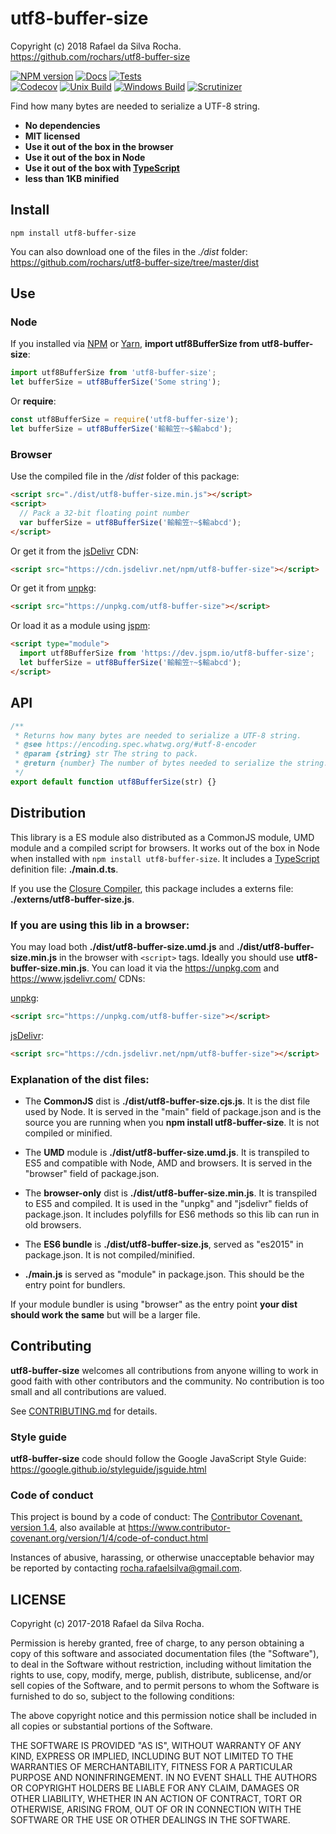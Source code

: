 # utf8-buffer-size
Copyright (c) 2018 Rafael da Silva Rocha.  
https://github.com/rochars/utf8-buffer-size

[![NPM version](https://img.shields.io/npm/v/utf8-buffer-size.svg?style=for-the-badge)](https://www.npmjs.com/package/utf8-buffer-size) [![Docs](https://img.shields.io/badge/docs-online-blue.svg?style=for-the-badge)](https://rochars.github.io/utf8-buffer-size/api/) [![Tests](https://img.shields.io/badge/tests-online-blue.svg?style=for-the-badge)](https://rawgit.com/rochars/utf8-buffer-size/master/test/browser.html)  
[![Codecov](https://img.shields.io/codecov/c/github/rochars/utf8-buffer-size.svg?style=flat-square)](https://codecov.io/gh/rochars/utf8-buffer-size) [![Unix Build](https://img.shields.io/travis/rochars/utf8-buffer-size.svg?style=flat-square)](https://travis-ci.org/rochars/utf8-buffer-size) [![Windows Build](https://img.shields.io/appveyor/ci/rochars/utf8-buffer-size.svg?style=flat-square&logo=appveyor)](https://ci.appveyor.com/project/rochars/utf8-buffer-size) [![Scrutinizer](https://img.shields.io/scrutinizer/g/rochars/utf8-buffer-size.svg?style=flat-square&logo=scrutinizer)](https://scrutinizer-ci.com/g/rochars/utf8-buffer-size/)

Find how many bytes are needed to serialize a UTF-8 string.

- **No dependencies**
- **MIT licensed**
- **Use it out of the box in the browser**
- **Use it out of the box in Node**
- **Use it out of the box with [TypeScript](https://www.typescriptlang.org/)**
- **less than 1KB minified**

## Install
```
npm install utf8-buffer-size
```

You can also download one of the files in the *./dist* folder:  
https://github.com/rochars/utf8-buffer-size/tree/master/dist

## Use

### Node
If you installed via [NPM](https://www.npmjs.com/) or [Yarn](https://yarnpkg.com), **import utf8BufferSize from utf8-buffer-size**:
```javascript
import utf8BufferSize from 'utf8-buffer-size';
let bufferSize = utf8BufferSize('Some string');
```

Or **require**:
```javascript
const utf8BufferSize = require('utf8-buffer-size');
let bufferSize = utf8BufferSize('輸輸笠߹~$輸abcd');
```

### Browser
Use the compiled file in the */dist* folder of this package:
```html
<script src="./dist/utf8-buffer-size.min.js"></script>
<script>
  // Pack a 32-bit floating point number
  var bufferSize = utf8BufferSize('輸輸笠߹~$輸abcd');
</script>
```

Or get it from the [jsDelivr](https://cdn.jsdelivr.net/npm/utf8-buffer-size) CDN:
```html
<script src="https://cdn.jsdelivr.net/npm/utf8-buffer-size"></script>
```

Or get it from [unpkg](https://unpkg.com/utf8-buffer-size):
```html
<script src="https://unpkg.com/utf8-buffer-size"></script>
```

Or load it as a module using [jspm](https://jspm.io):
```html
<script type="module">
  import utf8BufferSize from 'https://dev.jspm.io/utf8-buffer-size';
  let bufferSize = utf8BufferSize('輸輸笠߹~$輸abcd');
</script>
```

## API
```javascript
/**
 * Returns how many bytes are needed to serialize a UTF-8 string.
 * @see https://encoding.spec.whatwg.org/#utf-8-encoder
 * @param {string} str The string to pack.
 * @return {number} The number of bytes needed to serialize the string.
 */
export default function utf8BufferSize(str) {}
```

## Distribution
This library is a ES module also distributed as a CommonJS module, UMD module and a compiled script for browsers. It works out of the box in Node when installed with ```npm install utf8-buffer-size```. It includes a [TypeScript](https://www.typescriptlang.org/) definition file: **./main.d.ts**.

If you use the [Closure Compiler](https://github.com/google/closure-compiler), this package includes a externs file: **./externs/utf8-buffer-size.js**.

### If you are using this lib in a browser:

You may load both **./dist/utf8-buffer-size.umd.js** and **./dist/utf8-buffer-size.min.js** in the browser with ```<script>``` tags. Ideally you should use **utf8-buffer-size.min.js**. You can load it via the https://unpkg.com and https://www.jsdelivr.com/ CDNs:

[unpkg](https://unpkg.com/utf8-buffer-size):
```html
<script src="https://unpkg.com/utf8-buffer-size"></script>
```

[jsDelivr](https://cdn.jsdelivr.net/npm/utf8-buffer-size):
```html
<script src="https://cdn.jsdelivr.net/npm/utf8-buffer-size"></script>
```

### Explanation of the dist files:

- The **CommonJS** dist is **./dist/utf8-buffer-size.cjs.js**. It is the dist file used by Node. It is served in the "main" field of package.json and is the source you are running when you **npm install utf8-buffer-size**. It is not compiled or minified.

- The **UMD** module is **./dist/utf8-buffer-size.umd.js**. It is transpiled to ES5 and compatible with Node, AMD and browsers. It is served in the "browser" field of package.json.

- The **browser-only** dist is **./dist/utf8-buffer-size.min.js**. It is transpiled to ES5 and compiled. It is used in the "unpkg" and "jsdelivr" fields of package.json. It includes polyfills for ES6 methods so this lib can run in old browsers.

- The **ES6 bundle** is **./dist/utf8-buffer-size.js**, served as "es2015" in package.json. It is not compiled/minified.

- **./main.js** is served as "module" in package.json. This should be the entry point for bundlers.

If your module bundler is using "browser" as the entry point **your dist should work the same** but will be a larger file.

## Contributing
**utf8-buffer-size** welcomes all contributions from anyone willing to work in good faith with other contributors and the community. No contribution is too small and all contributions are valued.

See [CONTRIBUTING.md](https://github.com/rochars/utf8-buffer-size/blob/master/docs/CONTRIBUTING.md) for details.

### Style guide
**utf8-buffer-size** code should follow the Google JavaScript Style Guide:  
https://google.github.io/styleguide/jsguide.html

### Code of conduct
This project is bound by a code of conduct: The [Contributor Covenant, version 1.4](https://github.com/rochars/utf8-buffer-size/blob/master/docs/CODE_OF_CONDUCT.md), also available at https://www.contributor-covenant.org/version/1/4/code-of-conduct.html

Instances of abusive, harassing, or otherwise unacceptable behavior may be reported by contacting rocha.rafaelsilva@gmail.com.

## LICENSE
Copyright (c) 2017-2018 Rafael da Silva Rocha.

Permission is hereby granted, free of charge, to any person obtaining
a copy of this software and associated documentation files (the
"Software"), to deal in the Software without restriction, including
without limitation the rights to use, copy, modify, merge, publish,
distribute, sublicense, and/or sell copies of the Software, and to
permit persons to whom the Software is furnished to do so, subject to
the following conditions:

The above copyright notice and this permission notice shall be
included in all copies or substantial portions of the Software.

THE SOFTWARE IS PROVIDED "AS IS", WITHOUT WARRANTY OF ANY KIND,
EXPRESS OR IMPLIED, INCLUDING BUT NOT LIMITED TO THE WARRANTIES OF
MERCHANTABILITY, FITNESS FOR A PARTICULAR PURPOSE AND
NONINFRINGEMENT. IN NO EVENT SHALL THE AUTHORS OR COPYRIGHT HOLDERS BE
LIABLE FOR ANY CLAIM, DAMAGES OR OTHER LIABILITY, WHETHER IN AN ACTION
OF CONTRACT, TORT OR OTHERWISE, ARISING FROM, OUT OF OR IN CONNECTION
WITH THE SOFTWARE OR THE USE OR OTHER DEALINGS IN THE SOFTWARE.
